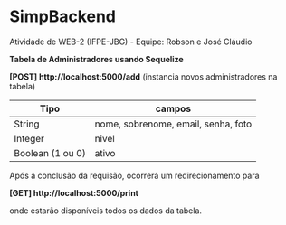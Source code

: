 # SimpBackend
Atividade de WEB-2 (IFPE-JBG) - Equipe: Robson e José Cláudio

**Tabela de Administradores usando Sequelize**


**[POST] http://localhost:5000/add** (instancia novos administradores na tabela)

|Tipo|campos|
|----|------|
|String|nome, sobrenome, email, senha, foto|
|Integer|nivel|
|Boolean (1 ou 0)|ativo|

Após a conclusão da requisão, ocorrerá um redirecionamento para

**[GET] http://localhost:5000/print**

onde estarão disponíveis todos os dados da tabela.